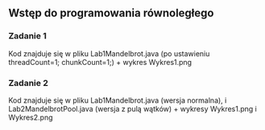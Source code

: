 ## Wstęp do programowania równoległego

### Zadanie 1
Kod znajduje się w pliku Lab1Mandelbrot.java (po ustawieniu threadCount=1; chunkCount=1;) + wykres Wykres1.png

### Zadanie 2
Kod znajduje się w pliku Lab1Mandelbrot.java (wersja normalna), i Lab2MandelbrotPool.java (wersja z pulą wątków) + wykresy Wykres1.png i Wykres2.png
